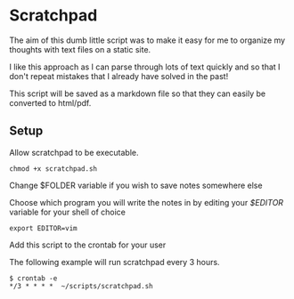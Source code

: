 # Scratchpad

The aim of this dumb little script was to make it easy for me to organize my thoughts with text files on a static site.

I like this approach as I can parse through lots of text quickly and so that I don't repeat mistakes that I already have solved in the past!

This script will be saved as a markdown file so that they can easily be converted to html/pdf.

## Setup

Allow scratchpad to be executable.

	chmod +x scratchpad.sh

Change $FOLDER variable if you wish to save notes somewhere else

Choose which program you will write the notes in by editing your *$EDITOR* variable for your shell of choice

	export EDITOR=vim

Add this script to the crontab for your user

The following example will run scratchpad every 3 hours.

	$ crontab -e
	*/3 * * * *  ~/scripts/scratchpad.sh

